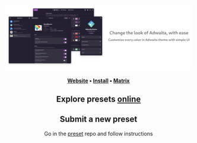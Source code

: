 <div align="center">
<a href="https://github.com/GradienceTeam/Gradience">
  <h1>
    <img src="https://github.com/GradienceTeam/Design/blob/main/Covers/cover.png"/>
  </h1>
</a>
<h4>
  <p>
    <a href="https://gradienceteam.github.io/">Website</a> •
    <a href="https://github.com/GradienceTeam/Gradience/tree/main#building-and-installing">Install</a> •
    <a href="https://matrix.to/#/#Gradience:matrix.org">Matrix</a>
  </p>
  </h4>
  
## Explore presets [online]()

## Submit a new preset

Go in the [preset](Https://GitHub.com/gradience-presets/preset) repo and follow instructions 
